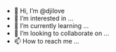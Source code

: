 - 👋 Hi, I’m @djilove
- 👀 I’m interested in ...
- 🌱 I’m currently learning ...
- 💞️ I’m looking to collaborate on ...
- 📫 How to reach me ...

<!---
djilove/djilove is a ✨ special ✨ repository because its `README.md` (this file) appears on your GitHub profile.
You can click the Preview link to take a look at your changes.
--->
